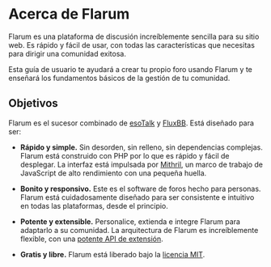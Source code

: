 # Acerca de Flarum

Flarum es una plataforma de discusión increíblemente sencilla para su sitio web. Es rápido y fácil de usar, con todas las características que necesitas para dirigir una comunidad exitosa.

Esta guía de usuario te ayudará a crear tu propio foro usando Flarum y te enseñará los fundamentos básicos de la gestión de tu comunidad.

## Objetivos

Flarum es el sucesor combinado de [esoTalk](https://github.com/esotalk/esoTalk) y [FluxBB](https://fluxbb.org). Está diseñado para ser:

* **Rápido y simple.** Sin desorden, sin relleno, sin dependencias complejas. Flarum está construido con PHP por lo que es rápido y fácil de desplegar. La interfaz está impulsada por [Mithril](https://mithril.js.org), un marco de trabajo de JavaScript de alto rendimiento con una pequeña huella.

* **Bonito y responsivo.** Este es el software de foros hecho para personas. Flarum está cuidadosamente diseñado para ser consistente e intuitivo en todas las plataformas, desde el principio.

* **Potente y extensible.** Personalice, extienda e integre Flarum para adaptarlo a su comunidad. La arquitectura de Flarum es increíblemente flexible, con una [potente API de extensión](/extend/).

* **Gratis y libre.** Flarum está liberado bajo la [licencia MIT](https://github.com/flarum/flarum/blob/master/LICENSE).